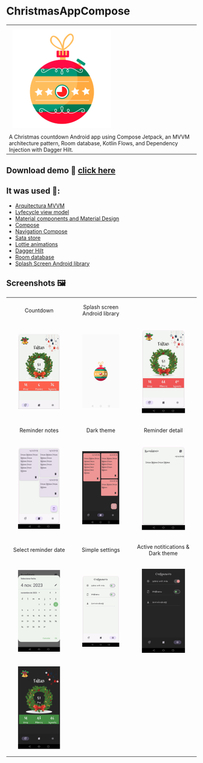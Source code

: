 # ChristmasAppCompose
||
|--|
|<img src="https://github.com/hall9zeha/ChristmasAppCompose/blob/main/app/src/main/ic_launcher-playstore.png" align="left"  hight="260" width="260" hspace="10" vspace="10">|
|A Christmas countdown Android app using Compose Jetpack, an MVVM architecture pattern, Room database, Kotlin Flows, and Dependency Injection with Dagger Hilt.|

## Download demo 📂 [click here](https://github.com/hall9zeha/ChristmasAppCompose/raw/main/demo/christmas-countdown.apk)

## It was used 🔧:
* [Arquitectura MVVM](https://developer.android.com/jetpack/guide)
* [Lyfecycle view model](https://developer.android.com/jetpack/androidx/releases/lifecycle)
* [Material components and Material Design](https://material.io/components)
* [Compose](https://developer.android.com/jetpack/compose)
* [Navigation Compose](https://developer.android.com/jetpack/compose/navigation)
* [Sata store](https://developer.android.com/topic/libraries/architecture/datastore)
* [Lottie animations](https://lottiefiles.com/blog/working-with-lottie/getting-started-with-lottie-animations-in-android-app)
* [Dagger Hilt](https://developer.android.com/training/dependency-injection/hilt-android)
* [Room database](https://developer.android.com/jetpack/androidx/releases/room?gclid=EAIaIQobChMIh-Hoi7C_-gIVRxXUAR2kZAAsEAAYASAAEgJnivD_BwE&gclsrc=aw.ds)
* [Splash Screen Android library](https://developer.android.com/develop/ui/views/launch/splash-screen)


## Screenshots 🖼️
||||
|--|--|--|
|<p align="center">Countdown</p>|<p align="center">Splash screen Android library</p>||
|<p align="center" width="70%"><img src="https://github.com/hall9zeha/ChristmasAppCompose/blob/main/screenshots/gif1.gif"  alt="drawing" width="70%" height="70%"/></p>|<p align="center" width="70%"><img src="https://github.com/hall9zeha/ChristmasAppCompose/blob/main/screenshots/screen0.jpg" alt="drawing" width="70%" height="70%"/></p>|<p align="center" width="70%"><img src="https://github.com/hall9zeha/ChristmasAppCompose/blob/main/screenshots/screen1.jpg"  alt="drawing" width="70%" height="70%"/></p>
|<p align="center">Reminder notes</p>|<p align="center">Dark theme</p>|<p align="center">Reminder detail</p>|
|<p align="center" width="70%"><img src="https://github.com/hall9zeha/ChristmasAppCompose/blob/main/screenshots/screen2.jpg"  alt="drawing" width="70%" height="70%"/></p>|<p align="center" width="70%"><img src="https://github.com/hall9zeha/ChristmasAppCompose/blob/main/screenshots/screen7.jpg"  alt="drawing" width="70%" height="70%"/></p>|<p align="center" width="70%"><img src="https://github.com/hall9zeha/ChristmasAppCompose/blob/main/screenshots/screen4.jpg"  alt="drawing" width="70%" height="70%"/></p>
|<p align="center">Select reminder date</p>|<p align="center">Simple settings</p>|<p align="center">Active notitications & Dark theme</p>|
|<p align="center" width="70%"><img src="https://github.com/hall9zeha/ChristmasAppCompose/blob/main/screenshots/screen5.jpg"  alt="drawing" width="70%" height="70%"/></p>|<p align="center" width="70%"><img src="https://github.com/hall9zeha/ChristmasAppCompose/blob/main/screenshots/screen3.jpg"  alt="drawing" width="70%" height="70%"/></p>|<p align="center" width="70%"><img src="https://github.com/hall9zeha/ChristmasAppCompose/blob/main/screenshots/screen6.jpg"  alt="drawing" width="70%" height="70%"/></p>|
|<p align="center" width="70%"><img src="https://github.com/hall9zeha/ChristmasAppCompose/blob/main/screenshots/screen8.jpg"  alt="drawing" width="70%" height="70%"/></p>|




